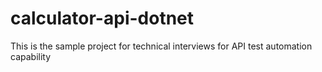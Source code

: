 # calculator-api-dotnet
This is the sample project for technical interviews for API test automation capability